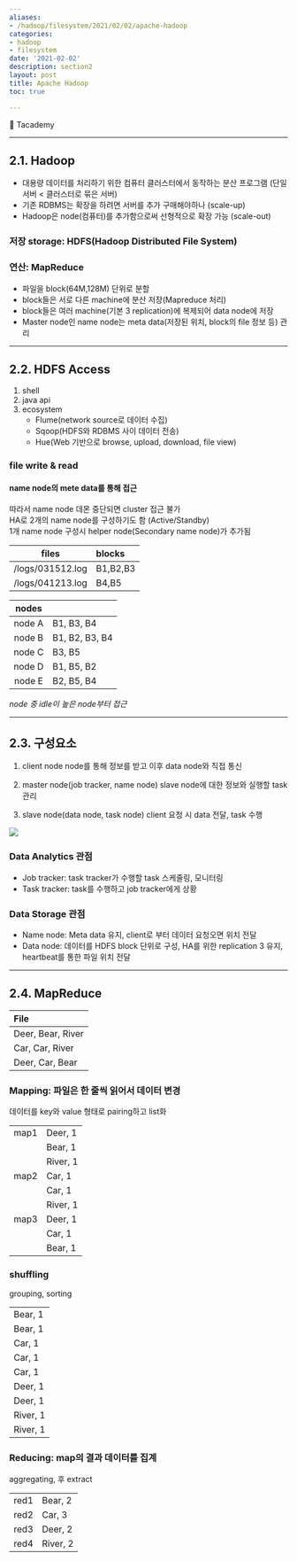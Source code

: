 ```yaml
---
aliases:
- /hadoop/filesystem/2021/02/02/apache-hadoop
categories:
- hadoop
- filesystem
date: '2021-02-02'
description: section2
layout: post
title: Apache Hadoop
toc: true

---
```


📎 Tacademy

---

## 2.1. Hadoop

- 대용량 데이터를 처리하기 위한 컴퓨터 클러스터에서 동작하는 분산 프로그램 (단일 서버 < 클러스터로 묶은 서버)  
- 기존 RDBMS는 확장을 하려면 서버를 추가 구매해야하나 (scale-up)
- Hadoop은 node(컴퓨터)를 추가함으로써 선형적으로 확장 가능 (scale-out)

 ### 저장 storage: HDFS(Hadoop Distributed File System)  
 ### 연산: MapReduce


- 파일을 block(64M,128M) 단위로 분할  
- block들은 서로 다른 machine에 분산 저장(Mapreduce 처리)  
- block들은 여러 machine(기본 3 replication)에 복제되어 data node에 저장  
- Master node인 name node는 meta data(저장된 위치, block의 file 정보 등) 관리  


---
## 2.2. HDFS Access

1) shell  
2) java api  
3) ecosystem  
    - Flume(network source로 데이터 수집)
    - Sqoop(HDFS와 RDBMS 사이 데이터 전송)
    - Hue(Web 기반으로 browse, upload, download, file view)
 
### file write & read

#### name node의 mete data를 통해 접근
따라서 name node 데몬 중단되면 cluster 접근 불가  
HA로 2개의 name node를 구성하기도 함 (Active/Standby)  
1개 name node 구성시 helper node(Secondary name node)가 추가됨  

|files|blocks| 
|:-:|:--|
|/logs/031512.log | B1,B2,B3 |
|/logs/041213.log | B4,B5 |


|nodes|| 
|:-:|:--|
|node A| B1, B3, B4 |
|node B| B1, B2, B3, B4 |
|node C| B3, B5 |
|node D| B1, B5, B2 |
|node E| B2, B5, B4 |

*node 중 idle이 높은 node부터 접근*


---
## 2.3. 구성요소

1) client
node node를 통해 정보를 받고 이후 data node와 직접 통신  

2) master node(job tracker, name node)
slave node에 대한 정보와 실행할 task 관리  

3) slave node(data node, task node)
client 요청 시 data 전달, task 수행  



![]({{site.baseurl}}/images/mapreduce.png)


### Data Analytics 관점

- Job tracker: task tracker가 수행할 task 스케줄링, 모니터링
- Task tracker: task를 수행하고 job tracker에게 상황 

### Data Storage 관점

- Name node: Meta data 유지, client로 부터 데이터 요청오면 위치 전달
- Data node: 데이터를 HDFS block 단위로 구성, HA를 위한 replication 3 유지, heartbeat를 통한 파일 위치 전달




---
## 2.4. MapReduce

|File| 
|:--|
|Deer, Bear, River|
|Car, Car, River|
|Deer, Car, Bear|

### Mapping: 파일은 한 줄씩 읽어서 데이터 변경
데이터를 key와 value 형태로 pairing하고 list화  

|   |   |
|:--|:--|
|map1|Deer, 1|
|    |Bear, 1|
|    |River, 1|
|map2|Car, 1|
|    |Car, 1|
|    |River, 1|
|map3|Deer, 1|
|    |Car, 1|
|    |Bear, 1|


### shuffling
grouping, sorting  

|   |
|:--|
|Bear, 1|
|Bear, 1|
|Car, 1|
|Car, 1|
|Car, 1|
|Deer, 1|
|Deer, 1|
|River, 1|
|River, 1|


### Reducing: map의 결과 데이터를 집계
aggregating,  후 extract  

|   |   |
|:--|:--|
|red1|Bear, 2|
|red2|Car, 3|
|red3|Deer, 2|
|red4|River, 2|











